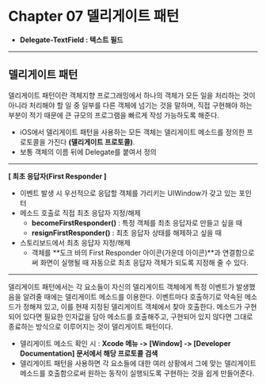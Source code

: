# Chapter 07 델리게이트 패턴
- **Delegate-TextField : 텍스트 필드**

----
## 델리게이트 패턴
델리게이트 패턴이란 객체지향 프로그래밍에서 하나의 객체가 모든 일을 처리하는 것이 아니라 처리해야 할 일 중 일부를 다른 객체에 넘기는 것을 말하며, 직접 구현해야 하는 부분이 적기 때문에 큰 규모의 프로그램을 빠르게 작성 가능하도록 해준다.
- iOS에서 델리게이트 패턴을 사용하는 모든 객체는 델리게이트 메소드를 정의한 프로토콜을 가진다 **(델리게이트 프로토콜)**.
- 보통 객체의 이름 뒤에 Delegate를 붙여서 정의

----
**[ 최초 응답자(First Responder ]**
- 이벤트 발생 시 우선적으로 응답할 객체를 가리키는 UIWindow가 갖고 있는 포인터
- 메소드 호출로 직접 최초 응답자 지정/해제
  - **becomeFirstResponder()** : 특정 객체를 최초 응답자로 만들고 싶을 때
  - **resignFirstResponder()** : 최초 응답자 상태를 해제하고 싶을 때
- 스토리보드에서 최초 응답자 지정/해제
  - 객체를 **도크 바의 First Responder 아이콘(가운데 아이콘)**과 연결함으로써 화면이 실행될 때 자동으로 최초 응답자 객체가 되도록 지정해 줄 수 있다.

----
델리게이트 패턴에서는 각 요소들이 자신의 델리게이트 객체에게 특정 이벤트가 발생했음을 알려줄 때에는 델리게이트 메소드를 이용한다.
이벤트마다 호출하기로 약속된 메소드가 정해져 있고, 이를 현재 지정된 델리게이트 객체에서 찾아 호출한다.
메소드가 구현되어 있다면 필요한 인자값을 담아 메소드를 호출해주고, 구현되어 있지 않다면 그대로 종료하는 방식으로 이루어지는 것이 델리게이트 패턴이다.
- 델리게이트 메소드 확인 시 : **Xcode 메뉴 -> [Window] -> [Developer Documentation] 문서에서 해당 프로토콜 검색**
- 델리게이트 패턴을 사용하면 각 요소들에 대한 여러 상황에서 그에 맞는 델리게이트 메소드를 호출함으로써 원하는 동작이 실행되도록 구현하는 것을 쉽게 만들어준다.
